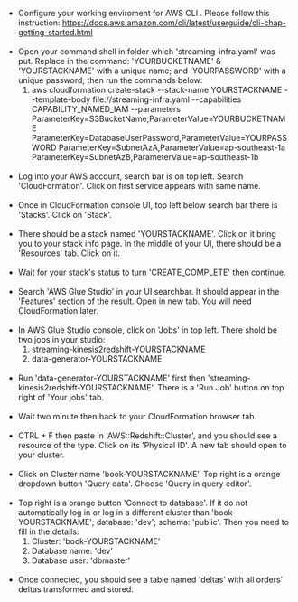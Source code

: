 + Configure your working enviroment for AWS CLI . Please follow this instruction: https://docs.aws.amazon.com/cli/latest/userguide/cli-chap-getting-started.html
<br /><br />
+ Open your command shell in folder which 'streaming-infra.yaml' was put. Replace in the command: 'YOURBUCKETNAME' & 'YOURSTACKNAME' with a unique name; and 'YOURPASSWORD' with a unique password; then run the commands below: 
    1. aws cloudformation create-stack --stack-name YOURSTACKNAME --template-body file://streaming-infra.yaml --capabilities CAPABILITY_NAMED_IAM --parameters ParameterKey=S3BucketName,ParameterValue=YOURBUCKETNAME ParameterKey=DatabaseUserPassword,ParameterValue=YOURPASSWORD ParameterKey=SubnetAzA,ParameterValue=ap-southeast-1a ParameterKey=SubnetAzB,ParameterValue=ap-southeast-1b
<br /><br />
+ Log into your AWS account, search bar is on top left. Search 'CloudFormation'. Click on first service appears with same name.
<br /><br />
+ Once in CloudFormation console UI, top left below search bar there is 'Stacks'. Click on 'Stack'.
<br /><br />
+ There should be a stack named 'YOURSTACKNAME'. Click on it bring you to your stack info page. In the middle of your UI, there should be a 'Resources' tab. Click on it.
<br /><br />
+ Wait for your stack's status to turn 'CREATE_COMPLETE' then continue.
<br /><br />
+ Search 'AWS Glue Studio' in your UI searchbar. It should appear in the 'Features' section of the result. Open in new tab. You will need CloudFormation later.
<br /><br />
+ In AWS Glue Studio console, click on 'Jobs' in top left. There shold be two jobs in your studio:
    1. streaming-kinesis2redshift-YOURSTACKNAME
    2. data-generator-YOURSTACKNAME
<br /><br />
+ Run 'data-generator-YOURSTACKNAME' first then 'streaming-kinesis2redshift-YOURSTACKNAME'. There is a 'Run Job' button on top right of 'Your jobs' tab.
<br /><br />
+ Wait two minute then back to your CloudFormation browser tab.
<br /><br />
+ CTRL + F then paste in 'AWS::Redshift::Cluster', and you should see a resource of the type. Click on its 'Physical ID'. A new tab should open to your cluster.
<br /><br />
+ Click on Cluster name 'book-YOURSTACKNAME'. Top right is a orange dropdown button 'Query data'. Choose 'Query in query editor'.
<br /><br />
+ Top right is a orange button 'Connect to database'. If it do not automatically log in or log in a different cluster than 'book-YOURSTACKNAME'; database: 'dev'; schema: 'public'. Then you need to fill in the details: 
    1. Cluster: 'book-YOURSTACKNAME'
    2. Database name: 'dev'
    3. Database user: 'dbmaster'
<br /><br />
+ Once connected, you should see a table named 'deltas' with all orders' deltas transformed and stored.